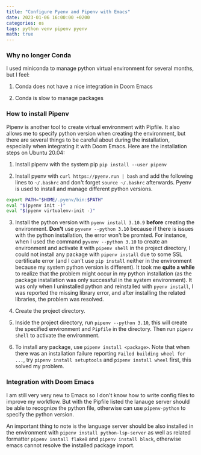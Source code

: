 ```yaml
---
title: "Configure Pyenv and Pipenv with Emacs"
date: 2023-01-06 16:00:00 +0200
categories: os 
tags: python venv pipenv pyenv
math: true
---
```


### Why no longer Conda

I used miniconda to manage python virtual environment for several months, but I feel:

1. Conda does not have a nice integration in Doom Emacs

2. Conda is slow to manage packages


### How to install Pipenv

Pipenv is another tool to create virtual environment with Pipfile.
It also allows me to specify python version when creating the environment, but there are several things to be careful about during the installation, especially when integrating it with Doom Emacs.
Here are the installation steps on Ubuntu 20.04:

1. Install pipenv with the system pip `pip install --user pipenv`

2. Install pyenv with `curl https://pyenv.run | bash` and add the following lines to `~/.bashrc` and don't forget `source ~/.bashrc` afterwards. 
Pyenv is used to install and manage different python versions.

```bash
export PATH="$HOME/.pyenv/bin:$PATH"
eval "$(pyenv init -)"
eval "$(pyenv virtualenv-init -)"
```

3. Install the python version with `pyenv install 3.10.9` **before** creating the environment.
**Don't** use `pyvenv --python 3.10` because if there is issues with the python installation, the error won't be promted.
For instance, when I used the command `pyvenv --python 3.10` to create an environment and activate it with `pipenv shell` in the project directory, I could not install any package with `pipenv install` due to some SSL certificate error (and I can't use `pip install` neither in the environment because my system python version is different).
It took me **quite a while** to realize that the problem might occur in my python installation (as the package installation was only successful in the system environment).
It was only when I uninstalled python and reinstalled with `pyenv install`, I was reported the missing library error, and after installing the related libraries, the problem was resolved.

4. Create the project directory.

5. Inside the project directory, run `pipenv --python 3.10`, this will create the specified environment and `Pipfile` in the directory. 
Then run `pipenv shell` to activate the environment.

6. To install any package, use `pipenv install <package>`.
Note that when there was an installation failure reporting `Failed building wheel for ...`, try `pipenv install setuptools` and `pipenv install wheel` first, this solved my problem.

### Integration with Doom Emacs

I am still very very new to Emacs so I don't know how to write config files to improve my workflow.
But with the Pipfile listed the lanauge server should be able to recognize the python file, otherwise can use `pipenv-python` to specify the python version.

An important thing to note is the language server should be also installed in the environment with `pipenv install python-lsp-server` as well as related formatter `pipenv install flake8` and `pipenv install black`, otherwise emacs cannot resolve the installed package import.

